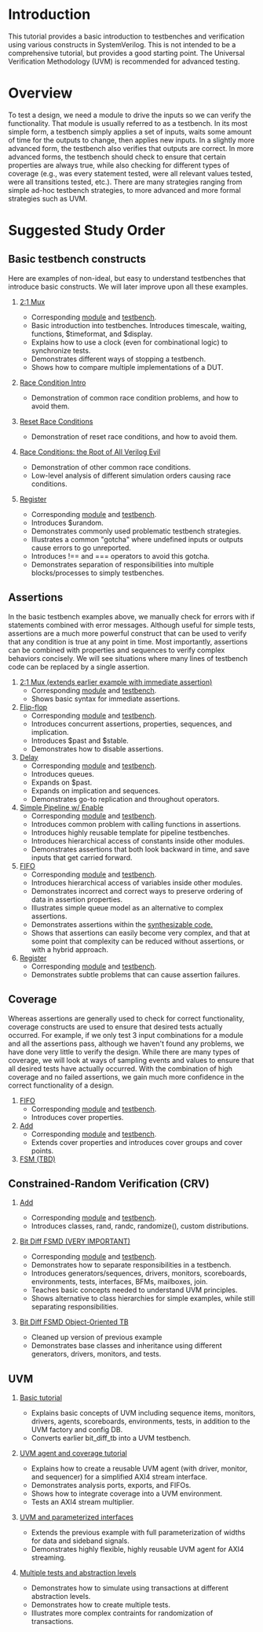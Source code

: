 # Introduction

This tutorial provides a basic introduction to testbenches and verification using various constructs in SystemVerilog. This is not intended to be a comprehensive tutorial, but 
provides a good starting point. The Universal Verification Methodology (UVM) is recommended for advanced testing.

# Overview

To test a design, we need a module to drive the inputs so we can verify the functionality. That module is usually referred to as a testbench. In its most simple form, a 
testbench simply applies a set of inputs, waits some amount of time for the outputs to change, then applies new inputs. In a slightly more advanced form, the testbench also
verifies that outputs are correct. In more advanced forms, the testbench should check to ensure that certain properties are always true, while also checking for different 
types of coverage (e.g., was every statement tested, were all relevant values tested, were all transitions tested, etc.). There are many strategies ranging from simple ad-hoc
testbench strategies, to more advanced and more formal strategies such as UVM.

# Suggested Study Order

## Basic testbench constructs

Here are examples of non-ideal, but easy to understand testbenches that introduce basic constructs. We will later improve upon all these examples.

1. [2:1 Mux](basic/mux2x1_tb.sv)
    - Corresponding [module](basic/mux2x1.sv) and [testbench](basic/mux2x1_tb.sv).
    - Basic introduction into testbenches. Introduces timescale, waiting, functions, $timeformat, and $display.
    - Explains how to use a clock (even for combinational logic) to synchronize tests.
    - Demonstrates different ways of stopping a testbench.
    - Shows how to compare multiple implementations of a DUT.

1. [Race Condition Intro](basic/race.sv)
    - Demonstration of common race condition problems, and how to avoid them.    

1. [Reset Race Conditions](basic/reset_race.sv)
    - Demonstration of reset race conditions, and how to avoid them.

1. [Race Conditions: the Root of All Verilog Evil](https://stitt-hub.com/race-conditions-the-root-of-all-verilog-evil/)
    - Demonstration of other common race conditions.
    - Low-level analysis of different simulation orders causing race conditions. 

1. [Register](basic/register_tb.sv)
    - Corresponding [module](basic/register.sv) and [testbench](basic/register_tb.sv).
    - Introduces $urandom. 
    - Demonstrates commonly used problematic testbench strategies.
    - Illustrates a common "gotcha" where undefined inputs or outputs cause errors to go unreported.
    - Introduces !== and === operators to avoid this gotcha.
    - Demonstrates separation of responsibilities into multiple blocks/processes to simply testbenches.
    
## Assertions

In the basic testbench examples above, we manually check for errors with if statements combined with error messages. Although useful for simple tests, assertions are a much 
more powerful construct that can be used to verify that any condition is true at any point in time. Most importantly, assertions can be combined with properties and sequences
to verify complex behaviors concisely. We will see situations where many lines of testbench code can be replaced by a single assertion.

1. [2:1 Mux (extends earlier example with immediate assertion)](assertions/mux2x1_tb.sv)
    - Corresponding [module](assertions/mux2x1.sv) and [testbench](assertions/mux2x1_tb.sv).
    - Shows basic syntax for immediate assertions.    
1. [Flip-flop](assertions/ff_tb.sv)
    - Corresponding [module](assertions/ff.sv) and [testbench](assertions/ff_tb.sv).
    - Introduces concurrent assertions, properties, sequences, and implication.
    - Introduces $past and $stable.
    - Demonstrates how to disable assertions.
1. [Delay](assertions/delay_tb.sv)
    - Corresponding [module](assertions/delay.sv) and [testbench](assertions/delay_tb.sv).
    - Introduces queues.
    - Expands on $past. 
    - Expands on implication and sequences.
    - Demonstrates go-to replication and throughout operators.
1. [Simple Pipeline w/ Enable](assertions/simple_pipeline_with_en_tb.sv)
    - Corresponding [module](assertions/simple_pipeline_with_en.sv) and [testbench](assertions/simple_pipeline_with_en_tb.sv).
    - Introduces common problem with calling functions in assertions.
    - Introduces highly reusable template for pipeline testbenches.  
    - Introduces hierarchical access of constants inside other modules.
    - Demonstrates assertions that both look backward in time, and save inputs that get carried forward.
1. [FIFO](assertions/fifo_tb.sv)
    - Corresponding [module](assertions/fifo.sv) and [testbench](assertions/fifo_tb.sv).
    - Introduces hierarchical access of variables inside other modules.
    - Demonstrates incorrect and correct ways to preserve ordering of data in assertion properties.
    - Illustrates simple queue model as an alternative to complex assertions.
    - Demonstrates assertions within the [synthesizable code.](assertions/fifo.sv)
    - Shows that assertions can easily become very complex, and that at some point that complexity can be reduced without assertions, or with a hybrid approach.
1. [Register](assertions/register_tb.sv)
    - Corresponding [module](assertions/register.sv) and [testbench](assertions/register_tb.sv).
    - Demonstrates subtle problems that can cause assertion failures.

## Coverage

Whereas assertions are generally used to check for correct functionality, coverage constructs are used to ensure that desired tests actually occurred. For example, if we only
test 3 input combinations for a module and all the assertions pass, although we haven't found any problems, we have done very little to verify the design.
While there are many types of coverage, we will look at ways of sampling events and values to ensure that all desired tests have actually occurred. With the combination of 
high coverage and no failed assertions, we gain much more confidence in the correct functionality of a design.

1. [FIFO](coverage/fifo_tb.sv)
    - Corresponding [module](coverage/fifo.sv) and [testbench](coverage/fifo_tb.sv).
    - Introduces cover properties.
1. [Add](coverage/add_tb.sv)
    - Corresponding [module](coverage/add.sv) and [testbench](coverage/add_tb.sv).
    - Extends cover properties and introduces cover groups and cover points.
1. [FSM (TBD)]()

## Constrained-Random Verification (CRV)

1. [Add](crv/add_tb.sv)
    - Corresponding [module](crv/add.sv) and [testbench](crv/add_tb.sv).
    - Introduces classes, rand, randc, randomize(), custom distributions.

2. [Bit Diff FSMD (VERY IMPORTANT)](crv/bit_diff_tb.sv)
    - Corresponding [module](crv/bit_diff.sv) and [testbench](crv/bit_diff_tb.sv).
    - Demonstrates how to separate responsibilities in a testbench.
    - Introduces generators/sequences, drivers, monitors, scoreboards, environments, tests, interfaces, BFMs, mailboxes, join.
    - Teaches basic concepts needed to understand UVM principles.
    - Shows alternative to class hierarchies for simple examples, while still separating responsibilities.

2. [Bit Diff FSMD Object-Oriented TB](crv/bit_diff_oop)
    - Cleaned up version of previous example
    - Demonstrates base classes and inheritance using different generators, drivers, monitors, and tests.

## UVM
    
1. [Basic tutorial](uvm/basics/)
    - Explains basic concepts of UVM including sequence items, monitors, drivers, agents, scoreboards, environments, tests, in addition to the UVM factory and config DB.
    - Converts earlier bit_diff_tb into a UVM testbench.

1. [UVM agent and coverage tutorial](uvm/agents/)
    - Explains how to create a reusable UVM agent (with driver, monitor, and sequencer) for a simplified AXI4 stream interface.
    - Demonstrates analysis ports, exports, and FIFOs.
    - Shows how to integrate coverage into a UVM environment.
    - Tests an AXI4 stream multiplier.

1. [UVM and parameterized interfaces](uvm/agents_parameterized/)
    - Extends the previous example with full parameterization of widths for data and sideband signals.
    - Demonstrates highly flexible, highly reusable UVM agent for AXI4 streaming.

1. [Multiple tests and abstraction levels](uvm/multiple_tests/)
    - Demonstrates how to simulate using transactions at different abstraction levels.
    - Demonstrates how to create multiple tests.
    - Illustrates more complex contraints for randomization of transactions.